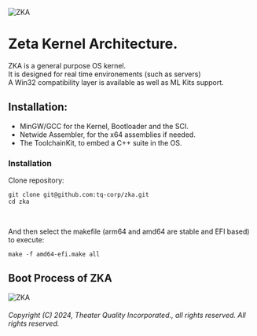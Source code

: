 <!-- README of ZKA -->

![ZKA](resources/zka.svg)

# Zeta Kernel Architecture.

ZKA is a general purpose OS kernel.
</br>
It is designed for real time environements (such as servers)
</br>
A Win32 compatibility layer is available as well as ML Kits support.

## Installation:

- MinGW/GCC for the Kernel, Bootloader and the SCI.
- Netwide Assembler, for the x64 assemblies if needed.
- The ToolchainKit, to embed a C++ suite in the OS.

### Installation

Clone repository:

```
git clone git@github.com:tq-corp/zka.git
cd zka
```

</br>

And then select the makefile (arm64 and amd64 are stable and EFI based) to execute:

```
make -f amd64-efi.make all
```

## Boot Process of ZKA

![ZKA](resources/zka-window-server.png)

###### Copyright (C) 2024, Theater Quality Incorporated., all rights reserved. All rights reserved.
